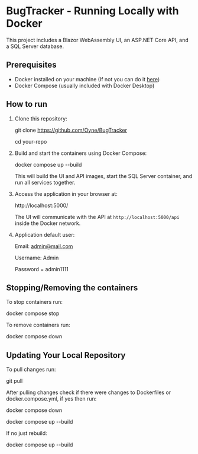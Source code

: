 # BugTracker - Running Locally with Docker

This project includes a Blazor WebAssembly UI, an ASP.NET Core API, and a SQL Server database.

## Prerequisites

- Docker installed on your machine (If not you can do it [here](https://www.docker.com/get-started/))
- Docker Compose (usually included with Docker Desktop)

## How to run

1. Clone this repository:

    git clone https://github.com/Oyne/BugTracker
    
    cd your-repo

3. Build and start the containers using Docker Compose:

    docker compose up --build

    This will build the UI and API images, start the SQL Server container, and run all services together.

4. Access the application in your browser at:

    http://localhost:5000/

    The UI will communicate with the API at `http://localhost:5000/api` inside the Docker network.

5. Application default user:

    Email: admin@mail.com

    Username: Admin

    Password = admin1111
 
## Stopping/Removing the containers

To stop containers run:

docker compose stop

To remove containers run:

docker compose down

## Updating Your Local Repository

To pull changes run: 

git pull

After pulling changes check if there were changes to Dockerfiles or docker.compose.yml, if yes then run:

docker compose down

docker compose up --build

If no just rebuild:

docker compose up --build



